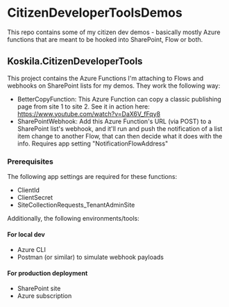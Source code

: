 # CitizenDeveloperToolsDemos

This repo contains some of my citizen dev demos - basically mostly Azure functions that are meant to be hooked into SharePoint, Flow or both.

## Koskila.CitizenDeveloperTools

This project contains the Azure Functions I'm attaching to Flows and webhooks on SharePoint lists for my demos. They work the following way:
- BetterCopyFunction: This Azure Function can copy a classic publishing page from site 1 to site 2. See it in action here: https://www.youtube.com/watch?v=DaX6V_fFqy8
- SharePointWebhook: Add this Azure Function's URL (via POST) to a SharePoint list's webhook, and it'll run and push the notification of a list item change to another Flow, that can then decide what it does with the info. Requires app setting "NotificationFlowAddress"

### Prerequisites

The following app settings are required for these functions:
- ClientId
- ClientSecret
- SiteCollectionRequests_TenantAdminSite

Additionally, the following environments/tools:

#### For local dev
- Azure CLI
- Postman (or similar) to simulate webhook payloads

#### For production deployment
- SharePoint site
- Azure subscription
